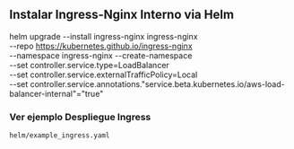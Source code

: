 ## Instalar Ingress-Nginx Interno via Helm

helm upgrade --install ingress-nginx ingress-nginx \
  --repo https://kubernetes.github.io/ingress-nginx \
  --namespace ingress-nginx --create-namespace \
  --set controller.service.type=LoadBalancer \
  --set controller.service.externalTrafficPolicy=Local \
  --set controller.service.annotations."service\.beta\.kubernetes\.io/aws-load-balancer-internal"="true"

### Ver ejemplo Despliegue Ingress

`helm/example_ingress.yaml`



